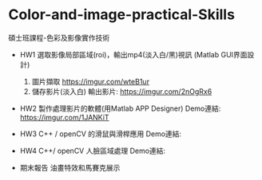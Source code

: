 # Color-and-image-practical-Skills
碩士班課程-色彩及影像實作技術

- HW1 選取影像局部區域(roi)，輸出mp4(淡入白/黑)視訊 (Matlab GUI界面設計)
  1. 圖片擷取
    https://imgur.com/wteB1ur
  2. 儲存影片(淡入白)
    輸出影片: https://imgur.com/2nOgRx6

- HW2 製作處理影片的軟體(用Matlab APP Designer)
    Demo連結: https://imgur.com/1JANKiT

- HW3 C++ / openCV 的滑鼠與滑桿應用
    Demo連結: 

- HW4 C++/ openCV 人臉區域處理
    Demo連結: 

- 期末報告 油畫特效和馬賽克展示
